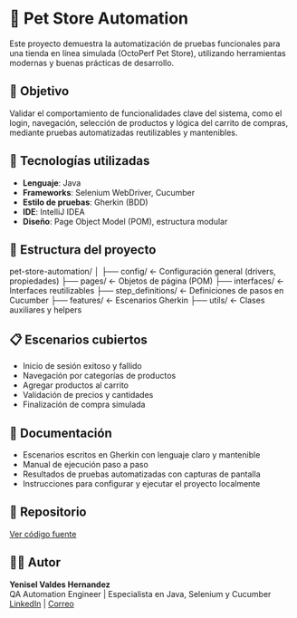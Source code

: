 # 🛒 Pet Store Automation

Este proyecto demuestra la automatización de pruebas funcionales para una tienda en línea simulada (OctoPerf Pet Store), utilizando herramientas modernas y buenas prácticas de desarrollo.

## 🎯 Objetivo

Validar el comportamiento de funcionalidades clave del sistema, como el login, navegación, selección de productos y lógica del carrito de compras, mediante pruebas automatizadas reutilizables y mantenibles.

## 🧪 Tecnologías utilizadas

- **Lenguaje**: Java  
- **Frameworks**: Selenium WebDriver, Cucumber  
- **Estilo de pruebas**: Gherkin (BDD)  
- **IDE**: IntelliJ IDEA  
- **Diseño**: Page Object Model (POM), estructura modular

## 🧱 Estructura del proyecto
pet-store-automation/ │ 
├── config/              ← Configuración general (drivers, propiedades) 
├── pages/               ← Objetos de página (POM) 
├── interfaces/          ← Interfaces reutilizables 
├── step_definitions/    ← Definiciones de pasos en Cucumber 
├── features/            ← Escenarios Gherkin 
├── utils/               ← Clases auxiliares y helpers

## 📋 Escenarios cubiertos

- Inicio de sesión exitoso y fallido  
- Navegación por categorías de productos  
- Agregar productos al carrito  
- Validación de precios y cantidades  
- Finalización de compra simulada

## 📄 Documentación

- Escenarios escritos en Gherkin con lenguaje claro y mantenible  
- Manual de ejecución paso a paso  
- Resultados de pruebas automatizadas con capturas de pantalla  
- Instrucciones para configurar y ejecutar el proyecto localmente

## 🔗 Repositorio

[Ver código fuente](https://github.com/tu_usuario/pet-store-automation)

## 👩‍💻 Autor

**Yenisel Valdes Hernandez**  
QA Automation Engineer | Especialista en Java, Selenium y Cucumber  
[LinkedIn](https://www.linkedin.com/in/yenisel-valdes-hernandez/) | [Correo](mailto:yenyselvh@gmail.com)
